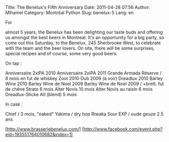 Title: The Benelux&#039;s Fifth Anniversary
Date: 2011-04-28 07:56
Author: Mlhamel
Category: Montréal Python
Slug: benelux-5
Lang: en

<!--:en--><!-- p.p1 {margin: 0.0px 0.0px 0.0px 0.0px; line-height: 14.0px; font: 11.0px 'Lucida Grande'; color: #141414} -->For
almost 5 years, the Benelux has been delighting our taste buds and
offering us amongst the best beers in Montreal. It's an opportunity for
a big party, so come out this Saturday, to the Benelux, 245 Sherbrooke
West, to celebrate with the team and the beer lovers. On site, there
will be some surprises, special recipes and of course, some very good
beers.

On tap :

Anniversaire 2xIPA 2010 Anniversaire 2xIPA 2011 Grande Armada Réserve /
8 mois en fut de whiskey Zoot 2010 Dub 2009 (à voir) Dreadlux 2010
Barley Wine 2010 Barley Wine de Noel 2009 Barley Wine de Noel 2009 /
+brett. fut de chêne Strato 6 mois Alter Novis 10 mois Alter Novis au
raisin 6 mois Dreadlux-Sticke Alt (blend) 5 mois

In cask :

Chief / 3 mois, "oaked" Yakima / dry hop Riwaka Sour EXP / oude geuze
2.5 ans

[http://www.brasseriebenelux.com/]
[http://www.facebook.com/event.php?eid=193551764010682&index=1]<!--:-->
